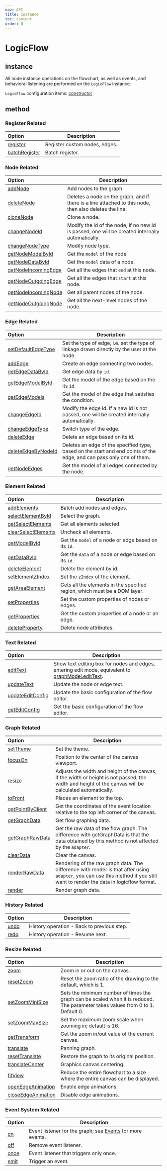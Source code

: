 ```yaml
---
nav: API
title: Instance
toc: content
order: 0
---
```


<style>
table td:first-of-type {
  word-break: normal;
}
</style>

# LogicFlow

## instance

All node instance operations on the flowchart, as well as events, and behavioral listening are performed on the `LogicFlow` instance.

`LogicFlow` configuration items: [constructor](./detail/constructor.en-US.md)

## method

### Register Related

| Option  | Description               |
|:----------------------|-------------------------|
| [register](./detail/index.en-US.md#register) | Register custom nodes, edges. |
| [batchRegister](./detail/index.en-US.md#batchregister) | Batch register.        |

### Node Related

| Option  | Description               |
|:-----------------------|-------------------------|
| [addNode](./detail/index.en-US.md#addnode)           | Add nodes to the graph.     |
| [deleteNode](./detail/index.en-US.md#deletenode)     | Deletes a node on the graph, and if there is a line attached to this node, then also deletes the line. |
| [cloneNode](./detail/index.en-US.md#clonenode)       | Clone a node.        |
| [changeNodeId](./detail/index.en-US.md#changenodeid) | Modify the id of the node, if no new id is passed, one will be created internally automatically.             |
| [changeNodeType](./detail/index.en-US.md#changenodetype)           | Modify node type.      |
| [getNodeModelById](./detail/index.en-US.md#getnodemodelbyid)       | Get the `model` of the node |
| [getNodeDataById](./detail/index.en-US.md#getnodedatabyid)         | Get the `model` data of a node. |
| [getNodeIncomingEdge](./detail/index.en-US.md#getnodeincomingedge) | Get all the edges that `end` at this node.|
| [getNodeOutgoingEdge](./detail/index.en-US.md#getnodeoutgoingedge) | Get all the edges that `start` at this node. |
| [getNodeIncomingNode](./detail/index.en-US.md#getnodeincomingnode) | Get all parent nodes of the node. |
| [getNodeOutgoingNode](./detail/index.en-US.md#getnodeoutgoingnode) | Get all the next-level nodes of the node. |

### Edge Related

| Option  | Description               |
|:-----------------------|-------------------------|
| [setDefaultEdgeType](./detail/index.en-US.md#setdefaultedgetype)   | Set the type of edge, i.e. set the type of linkage drawn directly by the user at the node.|
| [addEdge](./detail/index.en-US.md#addedge)           | Create an edge connecting two nodes.  |
| [getEdgeDataById](./detail/index.en-US.md#getedgedatabyid)         | Get edge data by `id`. |
| [getEdgeModelById](./detail/index.en-US.md#getedgemodelbyid)       | Get the model of the edge based on the its `id`.        |
| [getEdgeModels](./detail/index.en-US.md#getedgemodels)             | Get the model of the edge that satisfies the condition. |
| [changeEdgeId](./detail/index.en-US.md#changeedgeid) | Modify the edge id. If a new id is not passed, one will be created internally automatically.            |
| [changeEdgeType](./detail/index.en-US.md#changeedgetype)           | Switch type of the edge.      |
| [deleteEdge](./detail/index.en-US.md#deleteedge)     | Delete an edge based on its id.  |
| [deleteEdgeByNodeId](./detail/index.en-US.md#deleteedgebynodeid)   | Deletes an edge of the specified type, based on the start and end points of the edge, and can pass only one of them.       |
| [getNodeEdges](./detail/index.en-US.md#getnodeedges) | Get the model of all edges connected by the node.          |

### Element Related

| Option  | Description               |
|:-----------------------|-------------------------|
| [addElements](./detail/index.en-US.md#addelements)   | Batch add nodes and edges.    |
| [selectElementById](./detail/index.en-US.md#selectelementbyid)     | Select the graph.       |
| [getSelectElements](./detail/index.en-US.md#getselectelements)     | Get all elements selected.   |
| [clearSelectElements](./detail/index.en-US.md#clearselectelements) | Uncheck all elements. |
| [getModelById](./detail/index.en-US.md#getmodelbyid) | Get the `model` of a node or edge based on its `id`.   |
| [getDataById](./detail/index.en-US.md#getdatabyid)   | Get the `data` of a node or edge based on its `id`.      |
| [deleteElement](./detail/index.en-US.md#deleteelement)             | Delete the element by id.      |
| [setElementZIndex](./detail/index.en-US.md#setelementzindex)       | Set the `zIndex` of the element.|
| [getAreaElement](./detail/index.en-US.md#getareaelement)           | Gets all the elements in the specified region, which must be a DOM layer.  |
| [setProperties](./detail/index.en-US.md#setproperties)             | Set the custom properties of nodes or edges. |
| [getProperties](./detail/index.en-US.md#getproperties)             | Get the custom properties of a node or an edge. |
| [deleteProperty](./detail/index.en-US.md#deleteproperty) | Delete node attributes.  |

### Text Related

| Option  | Description               |
|:-----------------------|-------------------------|
| [editText](./detail/index.en-US.md#edittext)            | Show text editing box for nodes and edges, entering edit mode, equivalent to [graphModel.editText](api/graph-model-api#edittext).      |
| [updateText](./detail/index.en-US.md#updatetext)     | Update the node or edge text.  |
| [updateEditConfig](./detail/index.en-US.md#updateeditconfig)       | Update the basic configuration of the flow editor.  |
| [getEditConfig](./detail/index.en-US.md#geteditconfig)             | Get the basic configuration of the flow editor.  |

### Graph Related

| Option  | Description               |
|:-----------------------|-------------------------|
| [setTheme](api/theme-api)           | Set the theme.        |
| [focusOn](./detail/index.en-US.md#focuson)           | Position to the center of the canvas viewport.   |
| [resize](./detail/index.en-US.md#resize)             | Adjusts the width and height of the canvas, if the width or height is not passed, the width and height of the canvas will be calculated automatically.     |
| [toFront](./detail/index.en-US.md#tofront)           | Places an element to the top.  |
| [getPointByClient](./detail/index.en-US.md#getpointbyclient)       | Get the coordinates of the event location relative to the top left corner of the canvas.           |
| [getGraphData](./detail/index.en-US.md#getgraphdata) | Get flow graphing data.    |
| [getGraphRawData](./detail/index.en-US.md#getgraphrawdata)         | Get the raw data of the flow graph. The difference with getGraphData is that the data obtained by this method is not affected by the `adapter`. |
| [clearData](./detail/index.en-US.md#cleardata)       | Clear the canvas.      |
| [renderRawData](./detail/index.en-US.md#renderrawdata)             | Rendering of the raw graph data. The difference with render is that after using `adapter`, you can use this method if you still want to render the data in logicflow format.  |
| [render](./detail/index.en-US.md#render)             | Render graph data.     |

### History Related

| Option  | Description               |
|:-----------------------|-------------------------|
| [undo](./detail/index.en-US.md#undo) | History operation - Back to previous step.|
| [redo](./detail/index.en-US.md#redo) | History operation - Resume next.|

### Resize Related

| Option  | Description               |
|:-----------------------|-------------------------|
| [zoom](./detail/index.en-US.md#zoom) | Zoom in or out on the canvas.      |
| [resetZoom](./detail/index.en-US.md#resetzoom)       | Reset the zoom ratio of the drawing to the default, which is 1.          |
| [setZoomMiniSize](./detail/index.en-US.md#setzoomminisize)         | Sets the minimum number of times the graph can be scaled when it is reduced. The parameter takes values from 0 to 1. Default 0.       |
| [setZoomMaxSize](./detail/index.en-US.md#setzoommaxsize)           | Set the maximum zoom scale when zooming in; default is 16.     |
| [getTransform](./detail/index.en-US.md#gettransform) | Get the zoom in/out value of the current canvas.|
| [translate](./detail/index.en-US.md#translate)       | Panning graph.         |
| [resetTranslate](./detail/index.en-US.md#resettranslate)           | Restore the graph to its original position.  |
| [translateCenter](./detail/index.en-US.md#translatecenter)         | Graphics canvas centering.    |
| [fitView](./detail/index.en-US.md#fitview)           | Reduce the entire flowchart to a size where the entire canvas can be displayed.            |
| [openEdgeAnimation](./detail/index.en-US.md#openedgeanimation)     | Enable edge animations.   |
| [closeEdgeAnimation](./detail/index.en-US.md#closeedgeanimation)   | Disable edge animations.  |

### Event System Related

| Option  | Description               |
|:-----------------------|-------------------------|
| [on](./detail/index.en-US.md#on)     | Event listener for the graph; see [Events](api/event-center-api) for more events.    |
| [off](./detail/index.en-US.md#off)   | Remove event listener.      |
| [once](./detail/index.en-US.md#once) | Event listener that triggers only once.      |
| [emit](./detail/index.en-US.md#emit) | Trigger an event.        |
